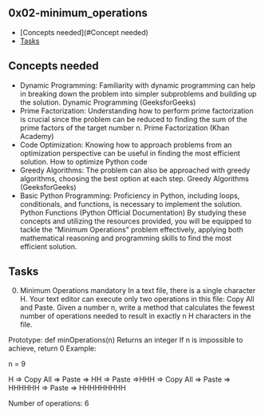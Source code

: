 ## 0x02-minimum_operations

- [Concepts needed](#Concept needed)
- [Tasks](#Tasks)

## Concepts needed
* Dynamic Programming:
Familiarity with dynamic programming can help in breaking down the problem into simpler subproblems and building up the solution.
Dynamic Programming (GeeksforGeeks)
* Prime Factorization:
Understanding how to perform prime factorization is crucial since the problem can be reduced to finding the sum of the prime factors of the target number n.
Prime Factorization (Khan Academy)
* Code Optimization:
Knowing how to approach problems from an optimization perspective can be useful in finding the most efficient solution.
How to optimize Python code
* Greedy Algorithms:
The problem can also be approached with greedy algorithms, choosing the best option at each step.
Greedy Algorithms (GeeksforGeeks)
* Basic Python Programming:
Proficiency in Python, including loops, conditionals, and functions, is necessary to implement the solution.
Python Functions (Python Official Documentation)
By studying these concepts and utilizing the resources provided, you will be equipped to tackle the “Minimum Operations” problem effectively, applying both mathematical reasoning and programming skills to find the most efficient solution.

## Tasks
0. Minimum Operations
mandatory
In a text file, there is a single character H. Your text editor can execute only two operations in this file: Copy All and Paste. Given a number n, write a method that calculates the fewest number of operations needed to result in exactly n H characters in the file.

Prototype: def minOperations(n)
Returns an integer
If n is impossible to achieve, return 0
Example:

n = 9

H => Copy All => Paste => HH => Paste =>HHH => Copy All => Paste => HHHHHH => Paste => HHHHHHHHH

Number of operations: 6

